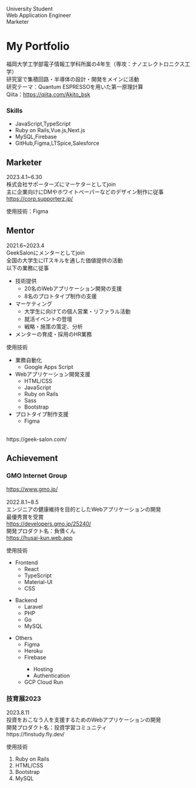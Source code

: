  University Student<br>
 Web Application Engineer <br>
 Marketer
 
 # My Portfolio

  福岡大学工学部電子情報工学科所属の4年生（専攻：ナノエレクトロニクス工学）<br>
  研究室で集積回路・半導体の設計・開発をメインに活動<br>
  研究テーマ：Quantum ESPRESSOを用いた第一原理計算<br>
  Qiita：https://qiita.com/Akito_bsk

### Skills
  - JavaScript,TypeScript
  - Ruby on Rails,Vue.js,Next.js
  - MySQL,Firebase
  - GitHub,Figma,LTSpice,Salesforce
  
## Marketer
  2023.4.1~6.30<br>
  株式会社サポーターズにマーケターとしてjoin<br>
  主に企業向けにDMやホワイトペーパーなどのデザイン制作に従事<br>
  https://corp.supporterz.jp/<br>
  
  使用技術：Figma

## Mentor
  2021.6~2023.4<br>
  GeekSalonにメンターとしてjoin<br>
  全国の大学生にITスキルを通した価値提供の活動<br>
  以下の業務に従事<br>
  
  - 技術提供
    - 20名のWebアプリケーション開発の支援
    - 8名のプロトタイプ制作の支援 
  - マーケティング
    - 大学生に向けての個人営業・リファラル活動
    - 就活イベントの登壇
    - 戦略・施策の策定、分析
  - メンターの育成・採用のHR業務

使用技術<br>

  - 業務自動化
     - Google Apps Script
  - Webアプリケーション開発支援
     - HTML/CSS
     - JavaScript
     - Ruby on Rails
     - Sass
     - Bootstrap
   - プロトタイプ制作支援
     - Figma
<br>
https://geek-salon.com/

   
## Achievement
### GMO Internet Group
  https://www.gmo.jp/<br><br>
  2022.8.1~8.5<br>
  エンジニアの健康維持を目的としたWebアプリケーションの開発<br>
  最優秀賞を受賞<br>
  https://developers.gmo.jp/25240/<br>
  開発プロダクト名：負債くん<br>
  https://husai-kun.web.app


<p>使用技術</p>
<ul>
  <li>
    Frontend
    <ul>
      <li>React</li>
      <li>TypeScript</li>
      <li>Material-UI</li>
      <li>CSS</li>
    </ul>
  </li>
</ul>

<ul>
  <li>
    Backend
    <ul>
      <li>Laravel</li>
      <li>PHP</li>
      <li>Go</li>
      <li>MySQL</li>
    </ul>
  </li>
</ul>

<ul>
  <li>
    Others
    <ul>
      <li>Figma</li>
      <li>Heroku</li>
      <li>Firebase</li>
      <ul>
        <li>Hosting</li>
        <li>Authentication</li>
      </ul>
      <li>GCP Cloud Run</li>
    </ul>
  </li>
</ul>

### 技育展2023
<p>
  2023.8.11<br />
  投資をおこなう人を支援するためのWebアプリケーションの開発<br />
  開発プロダクト名：投資学習コミュニティ<br>
  https://finstudy.fly.dev/
</p>

<p>使用技術</p>
<ol>
  <li>Ruby on Rails</li>
  <li>HTML/CSS</li>
  <li>Bootstrap</li>
  <li>MySQL</li>
</ol>
